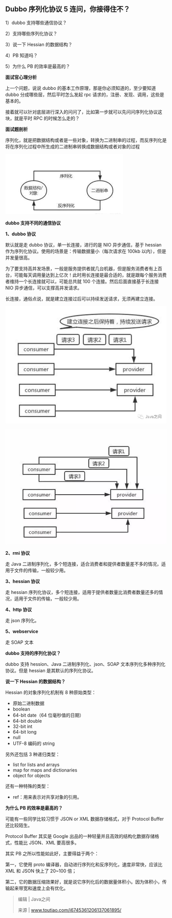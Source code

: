 ## Dubbo 序列化协议 5 连问，你接得住不？



1）dubbo 支持哪些通信协议？

2）支持哪些序列化协议？

3）说一下 Hessian 的数据结构？

4）PB 知道吗？

5）为什么 PB 的效率是最高的？

**面试官心理分析**

上一个问题，说说 dubbo 的基本工作原理，那是你必须知道的，至少要知道 dubbo 分成哪些层，然后平时怎么发起 rpc 请求的，注册、发现、调用，这些是基本的。

接着就可以针对底层进行深入的问问了，比如第一步就可以先问问序列化协议这块，就是平时 RPC 的时候怎么走的？

**面试题剖析**

序列化，就是把数据结构或者是一些对象，转换为二进制串的过程，而反序列化是将在序列化过程中所生成的二进制串转换成数据结构或者对象的过程

![Dubbo序列化协议5连问-01](https://github.com/GoldWater16/GoldWater/blob/master/precipitation/images/Dubbo%E5%BA%8F%E5%88%97%E5%8C%96%E5%8D%8F%E8%AE%AE5%E8%BF%9E%E9%97%AE-images/Dubbo%E5%BA%8F%E5%88%97%E5%8C%96%E5%8D%8F%E8%AE%AE5%E8%BF%9E%E9%97%AE-01.png?raw=true)

**dubbo 支持不同的通信协议**

**1、dubbo 协议**

默认就是走 dubbo 协议，单一长连接，进行的是 NIO 异步通信，基于 hessian 作为序列化协议。使用的场景是：传输数据量小（每次请求在 100kb 以内），但是并发量很高。

为了要支持高并发场景，一般是服务提供者就几台机器，但是服务消费者有上百台，可能每天调用量达到上亿次！此时用长连接是最合适的，就是跟每个服务消费者维持一个长连接就可以，可能总共就 100 个连接。然后后面直接基于长连接 NIO 异步通信，可以支撑高并发请求。

长连接，通俗点说，就是建立连接过后可以持续发送请求，无须再建立连接。

![Dubbo序列化协议5连问-02](https://github.com/GoldWater16/GoldWater/blob/master/precipitation/images/Dubbo%E5%BA%8F%E5%88%97%E5%8C%96%E5%8D%8F%E8%AE%AE5%E8%BF%9E%E9%97%AE-images/Dubbo%E5%BA%8F%E5%88%97%E5%8C%96%E5%8D%8F%E8%AE%AE5%E8%BF%9E%E9%97%AE-02.png?raw=true)

![Dubbo序列化协议5连问-03](https://github.com/GoldWater16/GoldWater/blob/master/precipitation/images/Dubbo%E5%BA%8F%E5%88%97%E5%8C%96%E5%8D%8F%E8%AE%AE5%E8%BF%9E%E9%97%AE-images/Dubbo%E5%BA%8F%E5%88%97%E5%8C%96%E5%8D%8F%E8%AE%AE5%E8%BF%9E%E9%97%AE-03.png?raw=true)

**2、rmi 协议**

走 Java 二进制序列化，多个短连接，适合消费者和提供者数量差不多的情况，适用于文件的传输，一般较少用。

**3、hessian 协议**

走 hessian 序列化协议，多个短连接，适用于提供者数量比消费者数量还多的情况，适用于文件的传输，一般较少用。

**4、http 协议**

走 json 序列化。

**5、webservice**

走 SOAP 文本

**dubbo 支持的序列化协议？**

dubbo 支持 hession、Java 二进制序列化、json、SOAP 文本序列化多种序列化协议。但是 hessian 是其默认的序列化协议。

**说一下 Hessian 的数据结构？**

Hessian 的对象序列化机制有 8 种原始类型：

- 原始二进制数据
- boolean
- 64-bit date（64 位毫秒值的日期）
- 64-bit double
- 32-bit int
- 64-bit long
- null
- UTF-8 编码的 string

另外还包括 3 种递归类型：

- list for lists and arrays
- map for maps and dictionaries
- object for objects

还有一种特殊的类型：

- ref：用来表示对共享对象的引用。

**为什么 PB 的效率是最高的？**

可能有一些同学比较习惯于 JSON or XML 数据存储格式，对于 Protocol Buffer 还比较陌生。

Protocol Buffer 其实是 Google 出品的一种轻量并且高效的结构化数据存储格式，性能比 JSON、XML 要高很多。

其实 PB 之所以性能如此好，主要得益于两个：

第一，它使用 proto 编译器，自动进行序列化和反序列化，速度非常快，应该比 XML 和 JSON 快上了 20~100 倍；

第二，它的数据压缩效果好，就是说它序列化后的数据量体积小。因为体积小，传输起来带宽和速度上会有优化。

> 编辑 | Java之间
>
> 来源 | www.toutiao.com/i6745361206137061895/